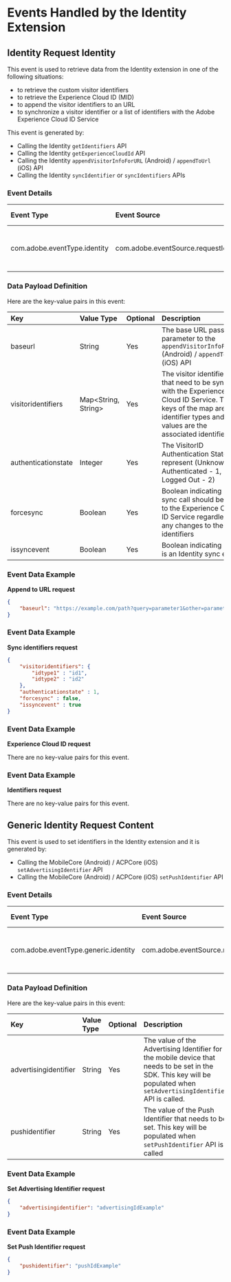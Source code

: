 # Events Handled by the Identity Extension

## Identity Request Identity

This event is used to retrieve data from the Identity extension in one of the following situations:

- to retrieve the custom visitor identifiers
- to retrieve the Experience Cloud ID (MID)
- to append the visitor identifiers to an URL
- to synchronize a visitor identifier or a list of identifiers with the Adobe Experience Cloud ID Service

This event is generated by:

- Calling the Identity `getIdentifiers` API
- Calling the Identity `getExperienceCloudId` API
- Calling the Identity `appendVisitorInfoForURL` (Android) / `appendToUrl` (iOS) API
- Calling the Identity `syncIdentifier` or `syncIdentifiers` APIs

### Event Details

| **Event Type**               | **Event Source**                      | **Paired** | **Paired Event**                                             |
| :--------------------------- | :------------------------------------ | :--------- | :----------------------------------------------------------- |
| com.adobe.eventType.identity | com.adobe.eventSource.requestIdentity | Yes        | [Link To The Paired Event](../link/to/the/eventpage/andsection) |

### Data Payload Definition

Here are the key-value pairs in this event:

| **Key**             | **Value Type**      | **Optional** | **Description**                                              |
| :------------------ | :------------------ | :----------- | :----------------------------------------------------------- |
| baseurl             | String              | Yes          | The base URL passed as parameter to the `appendVisitorInfoForURL` (Android) / `appendToUrl` (iOS) API |
| visitoridentifiers  | Map<String, String> | Yes          | The visitor identifiers that need to be synced with the Experience Cloud ID Service. The keys of the map are the identifier types and the values are the associated identifiers |
| authenticationstate | Integer             | Yes          | The VisitorID Authentication State represent (Unknown - 0, Authenticated - 1, Logged Out - 2) |
| forcesync           | Boolean             | Yes          | Boolean indicating if this sync call should be sent to the Experience Cloud ID Service regardless of any changes to the identifiers |
| issyncevent         | Boolean             | Yes          | Boolean indicating if this is an Identity sync event         |

### Event Data Example

**Append to URL request**

```json
{
    "baseurl": "https://example.com/path?query=parameter1&other=parameter2"
}
```

### Event Data Example

**Sync identifiers request**

```json
{
    "visitoridentifiers": {
        "idtype1" : "id1",
        "idtype2" : "id2"
    },
    "authenticationstate" : 1,
    "forcesync" : false,
    "issyncevent" : true
}
```

### Event Data Example

**Experience Cloud ID request**

There are no key-value pairs for this event.

### Event Data Example

**Identifiers request**

There are no key-value pairs for this event.



## Generic Identity Request Content

This event is used to set identifiers in the Identity extension and it is generated by:

- Calling the MobileCore (Android) / ACPCore (iOS) `setAdvertisingIdentifier` API
- Calling the MobileCore (Android) / ACPCore (iOS)  `setPushIdentifier` API

### Event Details

| **Event Type**                       | **Event Source**                      | **Paired** | **Paired Event**                                             |
| :----------------------------------- | :------------------------------------ | :--------- | :----------------------------------------------------------- |
| com.adobe.eventType.generic.identity | com.adobe.eventSource.requestIdentity | Yes        | [Link To The Paired Event](../link/to/the/eventpage/andsection) |

### Data Payload Definition

Here are the key-value pairs in this event:

| **Key**               | **Value Type** | **Optional** | **Description**                                              |
| :-------------------- | :------------- | :----------- | :----------------------------------------------------------- |
| advertisingidentifier | String         | Yes          | The value of the Advertising Identifier for the mobile device that needs to be set in the SDK. This key will be populated when `setAdvertisingIdentifier` API is called. |
| pushidentifier        | String         | Yes          | The value of the Push Identifier that needs to be set. This key will be populated when `setPushIdentifier` API is called |

### Event Data Example

**Set Advertising Identifier request**

```json
{
    "advertisingidentifier": "advertisingIdExample"
}
```

### Event Data Example

**Set Push Identifier request**

```json
{
    "pushidentifier": "pushIdExample"
}
```

